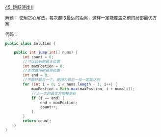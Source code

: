 [45. 跳跃游戏 II](
https://leetcode-cn.com/problems/jump-game-ii/)

解题：
使用贪心解法，每次都取最远的距离，这样一定能覆盖之前的局部最优方案



代码：

```java
public class Solution {

    public int jump(int[] nums) {
        int count = 0;
        //可以达到的最大位置
        int maxPostion = 0;
        //本次循环的最终位置
        int end = 0;
        //不循环最后一个，是因为最后一位一定能达到
        for (int i = 0; i < nums.length - 1; i++) {
            maxPostion = Math.max(maxPostion, i + nums[i]);
            //上一次的最优方案被更新
            if (i == end) {
                end = maxPostion;
                count++;
            }
        }
        return count;
    }
}
```